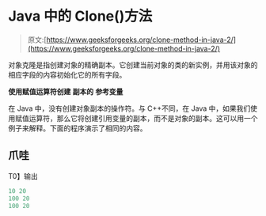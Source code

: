 # Java 中的 Clone()方法

> 原文:[https://www.geeksforgeeks.org/clone-method-in-java-2/](https://www.geeksforgeeks.org/clone-method-in-java-2/)

对象克隆是指创建对象的精确副本。它创建当前对象的类的新实例，并用该对象的相应字段的内容初始化它的所有字段。

**使用赋值运算符创建** **副本的** **参考变量**

在 Java 中，没有创建对象副本的操作符。与 C++不同，在 Java 中，如果我们使用赋值运算符，那么它将创建引用变量的副本，而不是对象的副本。这可以用一个例子来解释。下面的程序演示了相同的内容。

## 爪哇

T0】输出

```java
10 20
100 20
100 20
```